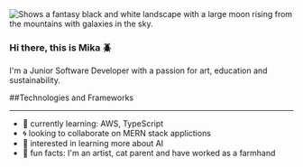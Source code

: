 <picture>
 <img alt="Shows a fantasy black and white landscape with a large moon rising from the mountains with galaxies in the sky." src="https://pixabay.com/photos/galaxy-star-infinity-cosmos-dark-3608029/">
</picture>

### Hi there, this is Mika 🪲

I'm a Junior Software Developer with a passion for art, education and sustainability.

##Technologies and Frameworks

---

 - 📖 currently learning: AWS, TypeScript
 - 🌀 looking to collaborate on MERN stack applictions
 - 🤖 interested in learning more about AI
 - 🥬 fun facts: I'm an artist, cat parent and have worked as a farmhand


<!--
**mikafeng/mikafeng** is a ✨ _special_ ✨ repository because its `README.md` (this file) appears on your GitHub profile.

Here are some ideas to get you started:

- 🔭 I’m currently working on ...
- 🌱 I’m currently learning ...
- 👯 I’m looking to collaborate on ...
- 🤔 I’m looking for help with ...
- 💬 Ask me about ...
- 📫 How to reach me: ...
- 😄 Pronouns: ...
- ⚡ Fun fact: ...
-->

